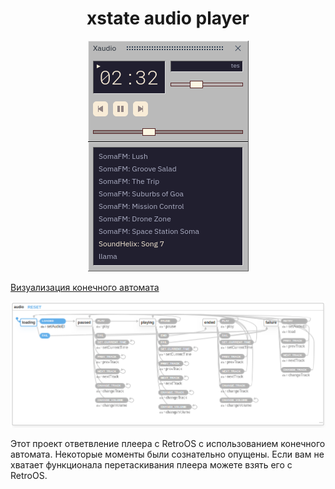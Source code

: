 <h1 align="center">xstate audio player</h1>

<p align="center">
  <img alt="screenshot" src="/media/screenshot.png" />
</p>

[Визуализация конечного автомата](https://xstate.js.org/viz/?gist=5b93bad54b6bb19f3d24bf2a6f94bf69)

<p align="center">
  <img alt="screenshot" src="/media/xstate.png" />
</p>

Этот проект ответвление плеера с RetroOS с использованием конечного автомата.
Некоторые моменты были сознательно опущены.
Если вам не хватает функционала перетаскивания плеера можете взять его с RetroOS.
